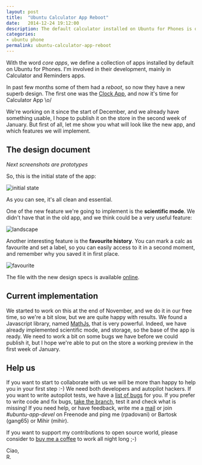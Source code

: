 ```yaml
---
layout: post
title:  "Ubuntu Calculator App Reboot"
date:   2014-12-24 19:12:00
description: The default calculator installed on Ubuntu for Phones is quite old... It's time for a reboot!
categories:
- ubuntu phone
permalink: ubuntu-calculator-app-reboot
---
```


With the word *core apps*, we define a collection of apps installed by default
on Ubuntu for Phones. I'm involved in their development, mainly in Calculator
and Reminders apps.

In past few months some of them had a *reboot*, so now they have a new superb
design. The first one was the [Clock App][nik90], and now it's time for
Calculator App \o/

We're working on it since the start of December, and we already have something
usable, I hope to publish it on the store in the second week of January. But
first of all, let me show you what will look like the new app, and which
features we will implement.

## The design document

*Next screenshots are prototypes*

So, this is the initial state of the app:

![initial state](https://img.rpadovani.com/posts/initial_state.png)

As you can see, it's all clean and essential.

One of the new feature we're going to implement is the **scientific mode**. We
didn't have that in the old app, and we think could be a very useful feature:

![landscape](https://img.rpadovani.com/posts/scientific-mode.png)

Another interesting feature is the **favourite history**. You can mark a calc as
favourite and set a label, so you can easily access to it in a second moment,
and remember why you saved it in first place.

![favourite](https://img.rpadovani.com/posts/favorites.png)

The file with the new design specs is available [online][new-design].

## Current implementation

We started to work on this at the end of November, and we do it in our free
time, so we're a bit slow, but we are quite happy with results. We found a
Javascript library, named [MathJs][mathjs], that is very powerful. Indeed, we
have already implemented scientific mode, and storage, so the base of the app is
ready. We need to work a bit on some bugs we have before we could publish it,
but I hope we're able to put on the store a working preview in the first week of
January.

## Help us

If you want to start to collaborate with us we will be more than happy to help
you in your first step :-) We need both developers and autopilot hackers. If you
want to write autopilot tests, we have a [list of bugs][autopilot] for you. If
you prefer to write code and fix bugs, [take the branch][branch], test it and
check what is missing! If you need help, or have feedback, write me a
[mail](mailto:riccardo@rpadovani.com) or join *#ubuntu-app-devel* on Freenode
and ping me (rpadovani) or Bartosk (gang65) or Mihir (mihir).

If you want to support my contributions to open source world, please consider to
[buy me a coffee][donation] to work all night long ;-)

Ciao,<br/>
R.

[nik90]: http://nik90.com/clock-app-reboot-backstory/
[new-design]: https://docs.google.com/presentation/d/1EiIELGizPHrd0TY7JdNwULbiqPYfOyEEI5CS87n7QlY/edit#slide=id.p
[mathjs]: http://mathjs.org/
[autopilot]: https://bugs.launchpad.net/ubuntu-calculator-app/+bugs/?field.tag=needs-autopilot-test
[branch]: https://code.launchpad.net/~ubuntu-calculator-dev/ubuntu-calculator-app/reboot
[donation]: http://rpadovani.com/donations/
